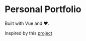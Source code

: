 # Personal Portfolio
Built with Vue and ❤️.

Inspired by this [project](https://guillaumereygner.fr/)
